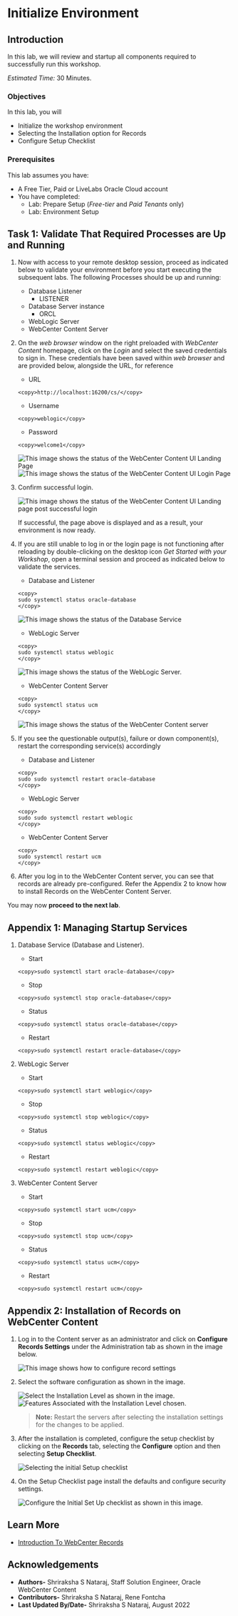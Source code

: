 # Initialize Environment

## Introduction

In this lab, we will review and startup all components required to successfully run this workshop.

*Estimated Time:* 30 Minutes.

### Objectives

In this lab, you will

- Initialize the workshop environment
- Selecting the Installation option for Records
- Configure Setup Checklist

### Prerequisites
This lab assumes you have:
- A Free Tier, Paid or LiveLabs Oracle Cloud account
- You have completed:
    - Lab: Prepare Setup (*Free-tier* and *Paid Tenants* only)
    - Lab: Environment Setup

## Task 1: Validate That Required Processes are Up and Running
1. Now with access to your remote desktop session, proceed as indicated below to validate your environment before you start executing the subsequent labs. The following Processes should be up and running:

    - Database Listener
        - LISTENER
    - Database Server instance
        - ORCL
    - WebLogic Server
    - WebCenter Content Server

2. On the *web browser* window on the right preloaded with *WebCenter Content* homepage, click on the *Login* and select the saved credentials to sign in. These credentials have been saved within *web browser* and are provided below, alongside the URL, for reference

    - URL

    ```
    <copy>http://localhost:16200/cs/</copy>
    ```

    - Username

    ```
    <copy>weblogic</copy>
    ```

    - Password

    ```
    <copy>welcome1</copy>
    ```

    ![This image shows the status of the WebCenter Content UI Landing Page](./images/webcenter-landing.png "WebCenter Content Server UI Landing Page")
    ![This image shows the status of the WebCenter Content UI Login Page](./images/webcenter-login.png "WebCenter Content Server UI Login Page")


3. Confirm successful login.

    ![This image shows the status of the WebCenter Content UI Landing page post successful login](./images/webcenter-post-login.png "WebCenter Content UI Landing page post successful login")

    If successful, the page above is displayed and as a result, your environment is now ready.  

4. If you are still unable to log in or the login page is not functioning after reloading by double-clicking on the desktop icon *Get Started with your Workshop*, open a terminal session and proceed as indicated below to validate the services.

    - Database and Listener

    ```
    <copy>
    sudo systemctl status oracle-database
    </copy>
    ```

    ![This image shows the status of the Database Service](./images/db-service-status.png "Database Service Status")

    - WebLogic Server

    ```
    <copy>
    sudo systemctl status weblogic
    </copy>
    ```

    ![This image shows the status of the WebLogic Server.](./images/weblogic-status.png "WebLogic Server Status")

    - WebCenter Content Server

    ```
    <copy>
    sudo systemctl status ucm
    </copy>
    ```

    ![This image shows the status of the WebCenter Content server](./images/webcenter-status.png "WebCenter Content Server Status")

5. If you see the questionable output(s), failure or down component(s), restart the corresponding service(s) accordingly

    - Database and Listener

    ```
    <copy>
    sudo sudo systemctl restart oracle-database
    </copy>
    ```

    - WebLogic Server

    ```
    <copy>
    sudo sudo systemctl restart weblogic
    </copy>
    ```

    - WebCenter Content Server

    ```
    <copy>
    sudo systemctl restart ucm
    </copy>
    ```

6. After you log in to the WebCenter Content server, you can see that records are already pre-configured. Refer the Appendix 2 to know how to install Records on the WebCenter Content Server.

You may now **proceed to the next lab**.

## Appendix 1: Managing Startup Services

1. Database Service (Database and Listener).

    - Start

    ```
    <copy>sudo systemctl start oracle-database</copy>
    ```

    - Stop

    ```
    <copy>sudo systemctl stop oracle-database</copy>
    ```

    - Status

    ```
    <copy>sudo systemctl status oracle-database</copy>
    ```

    - Restart

    ```
    <copy>sudo systemctl restart oracle-database</copy>
    ```

2. WebLogic Server

    - Start

    ```
    <copy>sudo systemctl start weblogic</copy>
    ```

    - Stop

    ```
    <copy>sudo systemctl stop weblogic</copy>
    ```

    - Status

    ```
    <copy>sudo systemctl status weblogic</copy>
    ```

    - Restart

    ```
    <copy>sudo systemctl restart weblogic</copy>
    ```
3. WebCenter Content Server

    - Start

    ```
    <copy>sudo systemctl start ucm</copy>
    ```

    - Stop

    ```
    <copy>sudo systemctl stop ucm</copy>
    ```

    - Status

    ```
    <copy>sudo systemctl status ucm</copy>
    ```

    - Restart

    ```
    <copy>sudo systemctl restart ucm</copy>
    ```

## Appendix 2: Installation of Records on WebCenter Content

1. Log in to the Content server as an administrator and click on **Configure Records Settings** under the Administration tab as shown in the image below.

    ![This image shows how to configure record settings](./images/configure-records-settings.png "Configure Records Settings")

2. Select the software configuration as shown in the image.

    ![Select the Installation Level as shown in the image.](./images/installation-level.png "Installation Level")
    ![Features Associated with the Installation Level chosen.](./images/installation-feature.png "Installation Feature")

    > **Note:** Restart the servers after selecting the installation settings for the changes to be applied.

3. After the installation is completed, configure the setup checklist by clicking on the **Records** tab, selecting the **Configure** option and then selecting **Setup Checklist**.

    ![Selecting the initial Setup checklist](./images/select-setup-checklist.png "Select SetUp CheckList")

4. On the Setup Checklist page install the defaults and configure security settings.

    ![Configure the Initial Set Up checklist as shown in this image.](./images/initial-setup-checklist.png "Initial SetUp CheckList")

## Learn More

- [Introduction To WebCenter Records](https://docs.oracle.com/en/middleware/webcenter/content/12.2.1.4/index.html)

## Acknowledgements

- **Authors-** Shriraksha S Nataraj, Staff Solution Engineer, Oracle WebCenter Content
- **Contributors-** Shriraksha S Nataraj, Rene Fontcha
- **Last Updated By/Date-** Shriraksha S Nataraj, August 2022